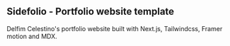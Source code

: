 ## Sidefolio - Portfolio website template

Delfim Celestino's portfolio website built with Next.js, Tailwindcss, Framer motion and MDX.
